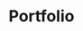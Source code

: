 ---
title: Portfolio

content:
    items: '@self.descendants'
    order:
        dir: desc
        by: date
    limit: 5
---
